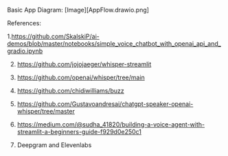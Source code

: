Basic App Diagram:
[Image][AppFlow.drawio.png]





References:

1.https://github.com/SkalskiP/ai-demos/blob/master/notebooks/simple_voice_chatbot_with_openai_api_and_gradio.ipynb

2. https://github.com/jojojaeger/whisper-streamlit

3. https://github.com/openai/whisper/tree/main

4. https://github.com/chidiwilliams/buzz

5. https://github.com/Gustavoandresai/chatgpt-speaker-openai-whisper/tree/master

6. https://medium.com/@sudha_41820/building-a-voice-agent-with-streamlit-a-beginners-guide-f929d0e250c1

7. Deepgram and Elevenlabs



